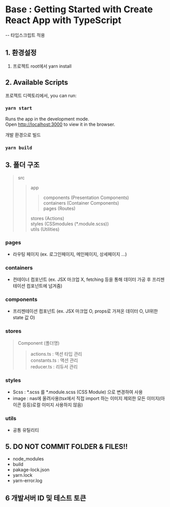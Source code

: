 # Base : Getting Started with Create React App with TypeScript

-- 타입스크립트 적용

## 1. 환경설정

1. 프로젝트 root에서 yarn install

## 2. Available Scripts

프로젝트 디렉토리에서, you can run:

### `yarn start`

Runs the app in the development mode.\
Open [http://localhost:3000](http://localhost:3000) to view it in the browser.

개발 환경으로 빌드

### `yarn build`

## 3. 폴더 구조

> src
> <br>
>
> > app
> > <br>
> >
> > > components (Presentation Components)
> > > <br>
> > > containers (Container Components)
> > > <br>
> > > pages (Routes)
> >
> > stores (Actions)
> > <br>
> > styles (CSSmodules (\*.module.scss))
> > <br>
> > utils (Utilities)

### pages

- 라우팅 페이지 (ex. 로그인페이지, 메인페이지, 상세페이지 ...)

### containers

- 컨테이너 컴포넌트 (ex. JSX 마크업 X, fetching 등을 통해 데이터 가공 후 프리젠테이션 컴포넌트에 넘겨줌)

### components

- 프리젠테이션 컴포넌트 (ex. JSX 마크업 O, props로 가져온 데이터 O, UI위한 state 값 O)

### stores

> Component (폴더명)
>
> > actions.ts : 액션 타입 관리
> > <br>
> > constants.ts : 액션 관리
> > <br>
> > reducer.ts : 리듀서 관리

  <!-- > api.ts : `axois 모듈` <br> `주의사항)` <br> `1) get 요청시 params 옵션 사용하지 않고 data 옵션 사용` <br> `2) baseURL default 기존 쿠폰서버, 옵션 사용하여 변경 가능`

  ```javascript
  import api from "src/utils/api";

  api
    .get("/hybridapp/renew/main/banner/list", {
      data: { banner_cat_cd: "SUB" },
      baseURL: process.env.REACT_APP_MARTUBE_API,
    })
    .then((response) => {});
  ``` -->

### styles

- Scss : \*.scss 를 \*.module.scss (CSS Module) 으로 변경하여 사용
- image : nas에 올려사용(tsx에서 직접 import 하는 이미지 제외한 모든 이미지(아이콘 등등)로컬 이미지 사용하지 않음)

### utils

- 공통 유틸리티

## 5. DO NOT COMMIT FOLDER & FILES!!

- node_modules
- build
- pakage-lock.json
- yarn.lock
- yarn-error.log

## 6 개발서버 ID 및 테스트 토큰
